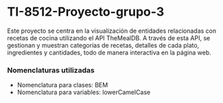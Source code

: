 # TI-8512-Proyecto-grupo-3
Este proyecto se centra en la visualización de entidades relacionadas con recetas de cocina utilizando el API TheMealDB. A través de esta API, se gestionan y muestran categorías de recetas, detalles de cada plato, ingredientes y cantidades, todo de manera interactiva en la página web.

### Nomenclaturas utilizadas
* Nomenclatura para clases: BEM
* Nomenclatura para variables: lowerCamelCase